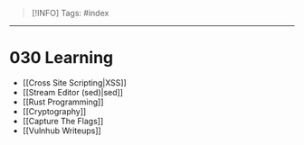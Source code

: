 > [!INFO]
> Tags: #index

----
# 030 Learning
- [[Cross Site Scripting|XSS]]
- [[Stream Editor (sed)|sed]]
- [[Rust Programming]]
- [[Cryptography]]
- [[Capture The Flags]]
- [[Vulnhub Writeups]]